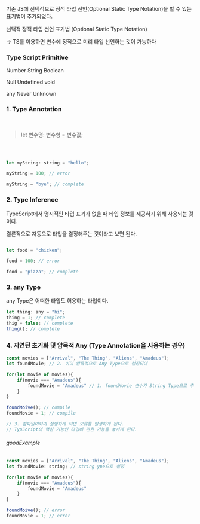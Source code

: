 

기존 JS에 선택적으로 정적 타입 선언(Optional Static Type Notation)을 할 수 있는 표기법이 추가되었다.


선택적 정적 타입 선언 표기법 (Optional Static Type Notation)

-> TS를 이용하면 변수에 정적으로 미리 타입 선언하는 것이 가능하다

### Type Script Primitive 

Number
String
Boolean 

Null
Undefined
void

any
Never
Unknown


### 1. Type Annotation
<br>

> let 변수명: 변수형 = 변수값; 

<br>

``` javascript

let myString: string = "hello";

myString = 100; // error

myString = "bye"; // complete

```

### 2. Type Inference

 TypeScript에서 명시적인 타입 표기가 없을 때 타입 정보를 제공하기 위해 사용되는 것이다.

결론적으로 자동으로 타입을 결정해주는 것이라고 보면 된다.


``` javascript

let food = "chicken";

food = 100; // error

food = "pizza"; // complete

```

### 3. any Type

any Type은 어떠한 타입도 허용하는 타입이다.


``` javascript
let thing: any = "hi";
thing = 1; // complete
thig = false; // complete
thing(); // complete
```

### 4. 지연된 초기화 및 암묵적 Any (Type Annotation을 사용하는 경우)
 
``` javascript
const movies = ["Arrival", "The Thing", "Aliens", "Amadeus"];
let foundMovie; // 2. 이미 암묵적으로 Any Type으로 설정되어 

for(let movie of movies){
    if(movie === "Amadeus"){
        foundMovie = "Amadeus" // 1. foundMovie 변수가 String Type으로 추론할거라 예상되지만 
    }
}

foundMoive(); // compile
foundMovie = 1; // compile

// 3. 컴파일이되며 실행하게 되면 오류를 발생하게 된다. 
// TypScript의 핵심 기능인 타입에 관한 기능을 놓치게 된다.
```

###### goodExample
``` javascript
const movies = ["Arrival", "The Thing", "Aliens", "Amadeus"];
let foundMovie: string; // string ype으로 설정

for(let movie of movies){
    if(movie === "Amadeus"){
        foundMovie = "Amadeus" 
    }
}

foundMoive(); // error
foundMovie = 1; // error
```

